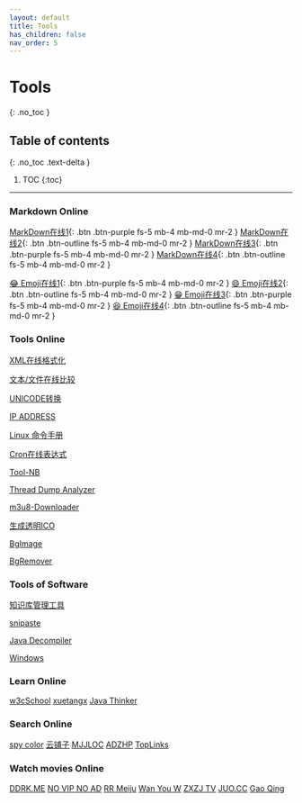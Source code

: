 ```yaml
---
layout: default
title: Tools
has_children: false
nav_order: 5
---
```


# Tools
{: .no_toc }

## Table of contents
{: .no_toc .text-delta }

1. TOC
{:toc}

---
### Markdown Online

[MarkDown在线1](http://editor.md.ipandao.com/examples/full.html){: .btn .btn-purple fs-5 mb-4 mb-md-0 mr-2 }
[MarkDown在线2](https://www.zybuluo.com/mdeditor){: .btn .btn-outline fs-5 mb-4 mb-md-0 mr-2 }
[MarkDown在线3](http://mahua.jser.me/){: .btn .btn-purple fs-5 mb-4 mb-md-0 mr-2 }
[MarkDown在线4](http://markdown.xiaoshujiang.com/){: .btn .btn-outline fs-5 mb-4 mb-md-0 mr-2 }


[😂 Emoji在线1](http://getemoji.com/){: .btn .btn-purple fs-5 mb-4 mb-md-0 mr-2 }
[😄 Emoji在线2](https://www.emojidaquan.com/){: .btn .btn-outline fs-5 mb-4 mb-md-0 mr-2 }
[😁 Emoji在线3](https://www.emojiall.com/zh-hans){: .btn .btn-purple fs-5 mb-4 mb-md-0 mr-2 }
[😆 Emoji在线4](https://emojipedia.org/){: .btn .btn-outline fs-5 mb-4 mb-md-0 mr-2 }
  

### Tools Online

<p>
<a href="https://c.runoob.com/front-end/710/" target="_blank" class="btn btn-purple fs-5 mb-4 mb-md-0 mr-2">XML在线格式化</a>

<a href="https://www.diffchecker.com/diff" target="_blank" class="btn btn-outline  fs-5 mb-4 mb-md-0 mr-2">文本/文件在线比较</a>

<a href="http://www.jsons.cn/unicode" target="_blank" class="btn btn-purple  fs-5 mb-4 mb-md-0 mr-2">UNICODE转换</a>

<a href="https://ipaddress.com" target="_blank" class="btn btn-outline  fs-5 mb-4 mb-md-0 mr-2">IP ADDRESS</a>
</p>

<p>

<a href="http://linux.51yip.com/" target="_blank" class="btn btn-purple fs-5 mb-4 mb-md-0 mr-2">Linux 命令手册</a>

<a href="http://cron.ciding.cc/" target="_blank" class="btn btn-outline fs-5 mb-4 mb-md-0 mr-2">Cron在线表达式</a>

<a href="https://www.toolnb.com/" target="_blank" class="btn btn-purple fs-5 mb-4 mb-md-0 mr-2">Tool-NB</a>

<a href="https://fastthread.io/ft-index.jsp" target="_blank" class="btn btn-outline fs-5 mb-4 mb-md-0 mr-2">Thread Dump Analyzer</a>
</p>


<p>
<a href="https://blog.luckly-mjw.cn/tool-show/m3u8-downloader/index.html" target="_blank" class="btn btn-purple fs-5 mb-4 mb-md-0 mr-2">m3u8-Downloader</a>

<a href="http://www.ico51.cn/" target="_blank" class="btn btn-outline fs-5 mb-4 mb-md-0 mr-2">生成透明ICO</a>

<a href="https://nav.rdonly.com/laboratory/bgimage/backimage.html" target="_blank" class="btn btn-purple fs-5 mb-4 mb-md-0 mr-2">BgImage</a>

<a href="https://www.aigei.com/bgremover/" target="_blank" class="btn btn-outline fs-5 mb-4 mb-md-0 mr-2">BgRemover</a>

</p>



### Tools of Software 

<p>
<a href="https://obsidian.md" target="_blank" class="btn btn-purple  fs-5 mb-4 mb-md-0 mr-2">知识库管理工具</a>

<a href="https://www.snipaste.com/index.html" target="_blank" class="btn btn-outline fs-5 mb-4 mb-md-0 mr-2">snipaste</a>

<a href="http://java-decompiler.github.io/" target="_blank" class="btn btn-purple fs-5 mb-4 mb-md-0 mr-2">Java Decompiler</a>

<a href="https://msdn.itellyou.cn/" target="_blank" class="btn btn-outline fs-5 mb-4 mb-md-0 mr-2">Windows</a>


</p>

### Learn Online

<p>
<a href="https://www.w3cschool.cn/" target="_blank" class="btn btn-purple fs-5 mb-4 mb-md-0 mr-2">w3cSchool</a>
<a href="https://www.xuetangx.com/" target="_blank" class="btn btn-outline  fs-5 mb-4 mb-md-0 mr-2">xuetangx</a>
<a href="http://www.javathinker.net" target="_blank" class="btn btn-purple  fs-5 mb-4 mb-md-0 mr-2">Java Thinker</a>

</p>


### Search Online

<p>
<a href="https://zh.spycolor.com/0396ff" target="_blank" class="btn btn-purple fs-5 mb-4 mb-md-0 mr-2">spy color</a>
<a href="http://www.yunpz.net/" target="_blank" class="btn btn-outline fs-5 mb-4 mb-md-0 mr-2">云铺子</a>
<a href="https://www.mjjloc.com/#" target="_blank" class="btn btn-purple fs-5 mb-4 mb-md-0 mr-2">MJJLOC</a>
<a href="https://adzhp.cn" target="_blank" class="btn btn-outline fs-5 mb-4 mb-md-0 mr-2">ADZHP</a>
<a href="https://www.toplinks.cc/s/" target="_blank" class="btn btn-purple fs-5 mb-4 mb-md-0 mr-2">TopLinks</a>

</p>

### Watch movies Online

<p>

<a href="https://ddrk.me/" target="_blank" class="btn btn-purple fs-5 mb-4 mb-md-0 mr-2">DDRK.ME</a>
<a href="https://www.novipnoad.com/" target="_blank" class="btn btn-outline fs-5 mb-4 mb-md-0 mr-2">NO VIP NO AD</a>
<a href="https://www.rrmeiju.com/" target="_blank" class="btn btn-purple fs-5 mb-4 mb-md-0 mr-2">RR Meiju</a>
<a href="https://wanyouw.com/" target="_blank" class="btn btn-green fs-5 mb-4 mb-md-0 mr-2">Wan You W</a>
<a href="https://www.zxzjtv.com/" target="_blank" class="btn btn-outline fs-5 mb-4 mb-md-0 mr-2">ZXZJ TV</a>
<a href="https://www.juo.cc" target="_blank" class="btn btn-purple fs-5 mb-4 mb-md-0 mr-2">JUO.CC</a>
<a href="http://gaoqing.la/" target="_blank" class="btn btn-green fs-5 mb-4 mb-md-0 mr-2">Gao Qing</a>

</p>


